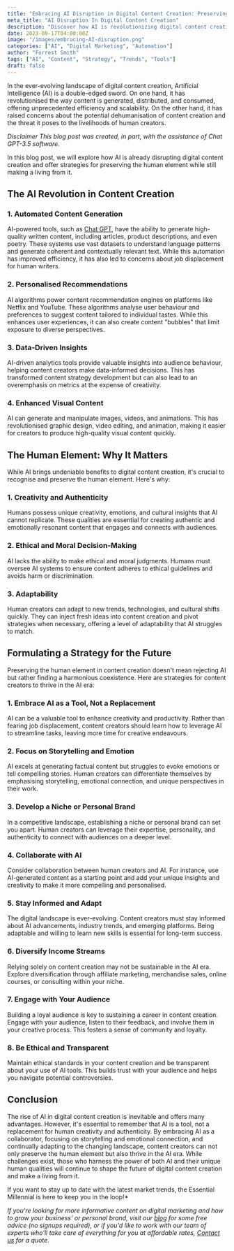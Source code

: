 ```yaml
---
title: "Embracing AI Disruption in Digital Content Creation: Preserving the Human Element"
meta_title: "AI Disruption In Digital Content Creation"
description: "Discover how AI is revolutionizing digital content creation while preserving the human touch. Learn actionable strategies to thrive in the AI era. Read now!"
date: 2023-09-17T04:00:00Z
image: "/images/embracing-AI-disruption.png"
categories: ["AI", "Digital Marketing", "Automation"]
author: "Forrest Smith"
tags: ["AI", "Content", "Strategy", "Trends", "Tools"]
draft: false
---
```


In the ever-evolving landscape of digital content creation, Artificial Intelligence (AI) is a double-edged sword. On one hand, it has revolutionised the way content is generated, distributed, and consumed, offering unprecedented efficiency and scalability. On the other hand, it has raised concerns about the potential dehumanisation of content creation and the threat it poses to the livelihoods of human creators. 

*Disclaimer*
*This blog post was created, in part, with the assistance of Chat GPT-3.5 software.*

In this blog post, we will explore how AI is already disrupting digital content creation and offer strategies for preserving the human element while still making a living from it.

## The AI Revolution in Content Creation

### 1. Automated Content Generation

AI-powered tools, such as [Chat GPT](https://chat.openai.com/), have the ability to generate high-quality written content, including articles, product descriptions, and even poetry. These systems use vast datasets to understand language patterns and generate coherent and contextually relevant text. While this automation has improved efficiency, it has also led to concerns about job displacement for human writers.

### 2. Personalised Recommendations

AI algorithms power content recommendation engines on platforms like Netflix and YouTube. These algorithms analyse user behaviour and preferences to suggest content tailored to individual tastes. While this enhances user experiences, it can also create content "bubbles" that limit exposure to diverse perspectives.

### 3. Data-Driven Insights

AI-driven analytics tools provide valuable insights into audience behaviour, helping content creators make data-informed decisions. This has transformed content strategy development but can also lead to an overemphasis on metrics at the expense of creativity.

### 4. Enhanced Visual Content

AI can generate and manipulate images, videos, and animations. This has revolutionised graphic design, video editing, and animation, making it easier for creators to produce high-quality visual content quickly.

## The Human Element: Why It Matters

While AI brings undeniable benefits to digital content creation, it's crucial to recognise and preserve the human element. Here's why:

### 1. Creativity and Authenticity

Humans possess unique creativity, emotions, and cultural insights that AI cannot replicate. These qualities are essential for creating authentic and emotionally resonant content that engages and connects with audiences.

### 2. Ethical and Moral Decision-Making

AI lacks the ability to make ethical and moral judgments. Humans must oversee AI systems to ensure content adheres to ethical guidelines and avoids harm or discrimination.

### 3. Adaptability

Human creators can adapt to new trends, technologies, and cultural shifts quickly. They can inject fresh ideas into content creation and pivot strategies when necessary, offering a level of adaptability that AI struggles to match.

## Formulating a Strategy for the Future

Preserving the human element in content creation doesn't mean rejecting AI but rather finding a harmonious coexistence. Here are strategies for content creators to thrive in the AI era:

### 1. Embrace AI as a Tool, Not a Replacement

AI can be a valuable tool to enhance creativity and productivity. Rather than fearing job displacement, content creators should learn how to leverage AI to streamline tasks, leaving more time for creative endeavours.

### 2. Focus on Storytelling and Emotion

AI excels at generating factual content but struggles to evoke emotions or tell compelling stories. Human creators can differentiate themselves by emphasising storytelling, emotional connection, and unique perspectives in their work.

### 3. Develop a Niche or Personal Brand

In a competitive landscape, establishing a niche or personal brand can set you apart. Human creators can leverage their expertise, personality, and authenticity to connect with audiences on a deeper level.

### 4. Collaborate with AI

Consider collaboration between human creators and AI. For instance, use AI-generated content as a starting point and add your unique insights and creativity to make it more compelling and personalised.

### 5. Stay Informed and Adapt

The digital landscape is ever-evolving. Content creators must stay informed about AI advancements, industry trends, and emerging platforms. Being adaptable and willing to learn new skills is essential for long-term success.

### 6. Diversify Income Streams

Relying solely on content creation may not be sustainable in the AI era. Explore diversification through affiliate marketing, merchandise sales, online courses, or consulting within your niche.

### 7. Engage with Your Audience

Building a loyal audience is key to sustaining a career in content creation. Engage with your audience, listen to their feedback, and involve them in your creative process. This fosters a sense of community and loyalty.

### 8. Be Ethical and Transparent

Maintain ethical standards in your content creation and be transparent about your use of AI tools. This builds trust with your audience and helps you navigate potential controversies.

## Conclusion

The rise of AI in digital content creation is inevitable and offers many advantages. However, it's essential to remember that AI is a tool, not a replacement for human creativity and authenticity. By embracing AI as a collaborator, focusing on storytelling and emotional connection, and continually adapting to the changing landscape, content creators can not only preserve the human element but also thrive in the AI era. While challenges exist, those who harness the power of both AI and their unique human qualities will continue to shape the future of digital content creation and make a living from it.



If you want to stay up to date with the latest market trends, the Essential Millennial is here to keep you in the loop!*

*If you're looking for more informative content on digital marketing and how to grow your business' or personal brand, visit our [blog](https://essentialmillennial.com/blog) for some free advice (no signups required), or if you'd like to work with our team of experts who'll take care of everything for you at affordable rates, [Contact us](https://essentialmillennial.com/contact/) for a quote.*